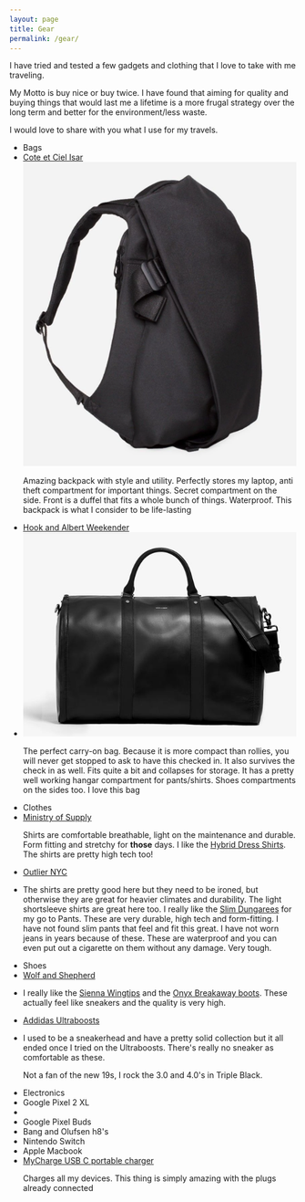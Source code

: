 ```yaml
---
layout: page
title: Gear
permalink: /gear/
---
```



  I have tried and tested a few gadgets and clothing that I love to take with me traveling.
  <p>My Motto is buy nice or buy twice. I have found that aiming for quality and buying things that would last me a lifetime is a more frugal strategy over the long term and better for the environment/less waste.
  <p>I would love to share with you what I use for my travels.
  <br>
<ul>
  <li class="gear_header"> Bags </li>

  <li class="gear_li"><a href="https://www.coteetciel.com/en_us/isar-backpack-black-medium-laptop-bag">Cote et Ciel Isar</a></li>
  <img src="../img/isar.png" class="gear"/>
  <p>Amazing backpack with style and utility. Perfectly stores my laptop, anti theft compartment for important things. Secret compartment on the side. Front is a duffel that fits a whole bunch of things. Waterproof. This backpack is what I consider to be life-lasting</p>

  <li class="gear_li"><a href="https://www.hookandalbert.com/products/mens-project-11-garment-weekender-black-black">Hook and Albert Weekender</a><li>
  <img src="../img/weekender.png" class="gear"/>
  <p>The perfect carry-on bag. Because it is more compact than rollies, you will never get stopped to ask to have this checked in. It also survives the check in as well. Fits quite a bit and collapses for storage. It has a pretty well working hangar compartment for pants/shirts. Shoes compartments on the sides too. I love this bag</p>

  <li class="gear_header">Clothes</li>

  <li class="gear_li"><a href="https://ministryofsupply.com/">Ministry of Supply</a> </li>
  <p>Shirts are comfortable breathable, light on the maintenance and durable. Form fitting and stretchy for <strong>those</strong> days. I like the <a href="https://ministryofsupply.com/products/hybrid-button-down-light-blue-gingham">Hybrid Dress Shirts</a>. The shirts are pretty high tech too! </p>


  <li class="gear_li"><a href="https://outlier.nyc/">Outlier NYC</a><li>
  <p>The shirts are pretty good here but they need to be ironed, but otherwise they are great for heavier climates and durability. The light shortsleeve shirts are great here too. I really like the <a href="https://shop.outlier.nyc/shop/retail/slim-dungarees.html">Slim Dungarees</a> for my go to Pants. These are very durable, high tech and form-fitting. I have not found slim pants that feel and fit this great. I have not worn jeans in years because of these. These are waterproof and you can even put out a cigarette on them without any damage. Very tough.</p>


  <li class="gear_header">Shoes</li>

  <li class="gear_li"><a href="https://wolfandshepherd.com">Wolf and Shepherd</a><li>  
  <p> I really like the <a href="https://wolfandshepherd.com/collections/best-sellers-1/products/senna-wingtip?variant=6269869850663">Sienna Wingtips</a> and the <a href="https://wolfandshepherd.com/collections/boots/products/breakaway-boot?variant=6270714478631">Onyx Breakaway boots</a>. These actually feel like sneakers and the quality is very high.</p>

  <li class="gear_li"><a href="https://www.adidas.com/us/ultraboost?cm_mmc=AdieSEM_Google-_-boost-Shoes-B-Exact-2B-_-UB_General-adidas-default-exact-_-43700035847623441&cm_mmca1=US&cm_mmca2=&ds_agid=58700004302066472&gclid=EAIaIQobChMI_-Kt34uq3wIV2FqGCh1ZDAMuEAAYASAAEgI8dPD_BwE&gclsrc=aw.ds">Addidas Ultraboosts</a><li>
  <p> I used to be a sneakerhead and have a pretty solid collection but it all ended once I tried on the Ultraboosts. There's really no sneaker as comfortable as these. 
  <p> Not a fan of the new 19s, I rock the 3.0 and 4.0's in Triple Black.

  <li class="gear_header">Electronics</li>
  
  <li class="gear_li">Google Pixel 2 XL<li>
  <li class="gear_li">Google Pixel Buds</li>
  <li class="gear_li">Bang and Olufsen h8's</li>
  <li class="gear_li">Nintendo Switch</li>
  <li class="gear_li">Apple Macbook</li>
  <li class="gear_li"><a href="https://www.amazon.com/myCharge-Portable-Integrated-Lightning-Micro-USB/dp/B01K2UP6JW/ref=sr_1_1_sspa?ie=UTF8&qid=1545160831&sr=8-1-spons&keywords=mycharge+usb+c&psc=1">MyCharge USB C portable charger</a></li>
  <p>Charges all my devices. This thing is simply amazing with the plugs already connected</p>

<ul>


